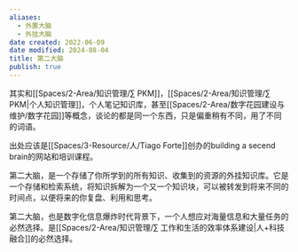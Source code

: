 ```yaml
---
aliases:
  - 外置大脑
  - 外挂大脑
date created: 2022-06-09
date modified: 2024-08-04
title: 第二大脑
publish: true
---
```


其实和[[Spaces/2-Area/知识管理/∑ PKM]]，[[Spaces/2-Area/知识管理/∑ PKM\|个人知识管理]]，个人笔记知识库，甚至[[Spaces/2-Area/数字花园建设与维护/数字花园]]等概念，谈论的都是同一个东西，只是偏重稍有不同，用了不同的词语。

出处应该是[[Spaces/3-Resource/人/Tiago Forte]]创办的building a secend brain的网站和培训课程。

第二大脑，是一个存储了你所学到的所有知识、收集到的资源的外挂知识库。它是一个存储和检索系统，将知识拆解为一个又一个知识块，可以被转发到将来不同的时间点，以便将来的你复盘、利用和思考。

第二大脑，也是数字化信息爆炸时代背景下，一个人想应对海量信息和大量任务的必然选择。是[[Spaces/2-Area/知识管理/∑ 工作和生活的效率体系建设\|人+科技融合]]的必然选择。